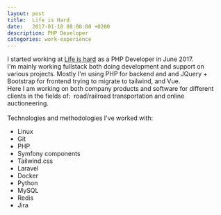```yaml
---
layout: post
title:  Life is Hard
date:   2017-01-10 08:00:00 +0200
description: PHP Developer
categories: work-experience
---
```

I started working at [Life is hard][lih] as a PHP Developer in June 2017.
<br/>
I'm mainly working fullstack both doing development and support on various projects. Mostly I'm using PHP for backend and and JQuery + Bootstrap for frontend trying to migrate to tailwind, and Vue.
<br>
Here I am working on both company products and software for different clients in the fields of:&nbsp;&nbsp;road/railroad transportation and online auctioneering.
<br />
<br />
Technologies and methodologies I've worked with:

* Linux
* Git
* PHP
* Symfony components
* Tailwind.css
* Laravel
* Docker
* Python
* MySQL
* Redis
* Jira


[altom]: https://altom.com/
[sbtm]: http://www.satisfice.com/sbtm/
[lih]: https://www.lifeishard.ro/